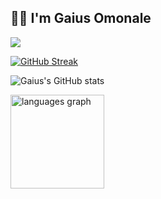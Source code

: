<h2 align="left">👋🏾 I'm Gaius Omonale</h2>

![](https://komarev.com/ghpvc/?username=GaiusNale&color=grey)

[![GitHub Streak](https://streak-stats.demolab.com?user=GaiusNale&theme=dark)](https://git.io/streak-stats)

![Gaius's GitHub stats](https://github-readme-stats.vercel.app/api?username=GaiusNale&theme=dark&show_icons=true&hide=contribs)
<div align="left">
  <img src="https://github-readme-stats.vercel.app/api/top-langs?username=GaiusNale&locale=en&hide_title=false&layout=compact&card_width=320&langs_count=5&theme=dark&hide_border=false" height="150" alt="languages graph"  />
</div>

